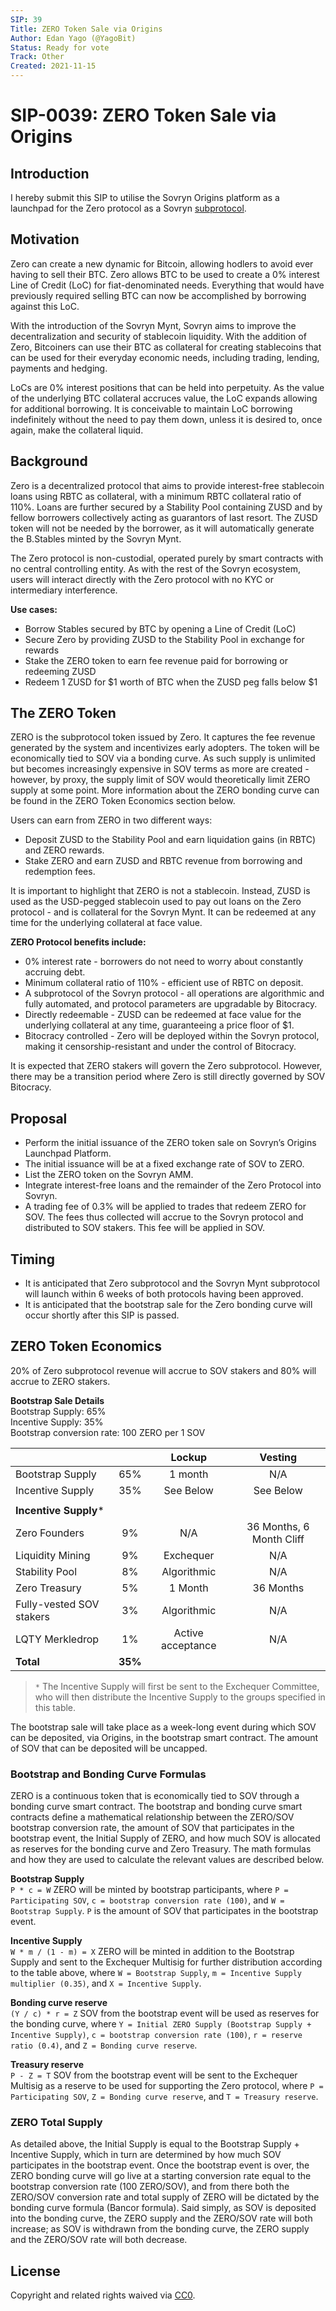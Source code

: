 ```yaml
---
SIP: 39
Title: ZERO Token Sale via Origins
Author: Edan Yago (@YagoBit)
Status: Ready for vote
Track: Other
Created: 2021-11-15
---
```


# SIP-0039: ZERO Token Sale via Origins

## Introduction
I hereby submit this SIP to utilise the Sovryn Origins platform as a launchpad for the Zero protocol as a Sovryn [subprotocol](https://forum.sovryn.app/t/new-utility-for-sov-minting-subprotocol-tokens/1611). 

## Motivation
Zero can create a new dynamic for Bitcoin, allowing hodlers to avoid ever having to sell their BTC. Zero allows BTC to be used to create a 0% interest Line of Credit (LoC) for fiat-denominated needs. Everything that would have previously required selling BTC can now be accomplished by borrowing against this LoC. 

With the introduction of the Sovryn Mynt, Sovryn aims to improve the decentralization and security of stablecoin liquidity. With the addition of Zero, Bitcoiners can use their BTC as collateral for creating stablecoins that can be used for their everyday economic needs, including trading, lending, payments and hedging.  

LoCs are 0% interest positions that can be held into perpetuity. As the value of the underlying BTC collateral accruces value, the LoC expands allowing for additional borrowing. It is conceivable to maintain LoC borrowing indefinitely without the need to pay them down, unless it is desired to, once again, make the collateral liquid.

## Background
Zero is a decentralized protocol that aims to provide interest-free stablecoin loans using RBTC as collateral, with a minimum RBTC collateral ratio of 110%. Loans are further secured by a Stability Pool containing ZUSD and by fellow borrowers collectively acting as guarantors of last resort. The ZUSD token will not be needed by the borrower, as it will automatically generate the B.Stables minted by the Sovryn Mynt.

The Zero protocol is non-custodial, operated purely by smart contracts with no central controlling entity. As with the rest of the Sovryn ecosystem, users will interact directly with the Zero protocol with no KYC or intermediary interference.

**Use cases:**  
- Borrow Stables secured by BTC by opening a Line of Credit (LoC)  
- Secure Zero by providing ZUSD to the Stability Pool in exchange for rewards  
- Stake the ZERO token to earn fee revenue paid for borrowing or redeeming ZUSD  
- Redeem 1 ZUSD for $1 worth of BTC when the ZUSD peg falls below $1  

## The ZERO Token
ZERO is the subprotocol token issued by Zero. It captures the fee revenue generated by the system and incentivizes early adopters. The token will be economically tied to SOV via a bonding curve. As such supply is unlimited but becomes increasingly expensive in SOV terms as more are created - however, by proxy, the supply limit of SOV would theoretically limit ZERO supply at some point. More information about the ZERO bonding curve can be found in the ZERO Token Economics section below.
 
Users can earn from ZERO in two different ways:
- Deposit ZUSD to the Stability Pool and earn liquidation gains (in RBTC) and ZERO rewards.  
- Stake ZERO and earn ZUSD and RBTC revenue from borrowing and redemption fees.  

It is important to highlight that ZERO is not a stablecoin. Instead, ZUSD is used as the USD-pegged stablecoin used to pay out loans on the Zero protocol - and is collateral for the Sovryn Mynt. It can be redeemed at any time for the underlying collateral at face value.

**ZERO Protocol benefits include:**  
- 0% interest rate - borrowers do not need to worry about constantly accruing debt.  
- Minimum collateral ratio of 110% - efficient use of RBTC on deposit.  
- A subprotocol of the Sovryn protocol - all operations are algorithmic and fully automated, and protocol parameters are upgradable by Bitocracy.  
- Directly redeemable - ZUSD can be redeemed at face value for the underlying collateral at any time, guaranteeing a price floor of $1.  
- Bitocracy controlled - Zero will be deployed within the Sovryn protocol, making it censorship-resistant and under the control of Bitocracy.  

It is expected that ZERO stakers will govern the Zero subprotocol. However, there may be a transition period where Zero is still directly governed by SOV Bitocracy.

## Proposal
- Perform the initial issuance of the ZERO token sale on Sovryn’s Origins Launchpad Platform.  
- The initial issuance will be at a fixed exchange rate of SOV to ZERO.  
- List the ZERO token on the Sovryn AMM.  
- Integrate interest-free loans and the remainder of the Zero Protocol into Sovryn.  
- A trading fee of 0.3% will be applied to trades that redeem ZERO for SOV. The fees thus collected will accrue to the Sovryn protocol and distributed to SOV stakers. This fee will be applied in SOV.  

## Timing
- It is anticipated that Zero subprotocol and the Sovryn Mynt subprotocol will launch within 6 weeks of both protocols having been approved.  
- It is anticipated that the bootstrap sale for the Zero bonding curve will occur shortly after this SIP is passed.  

## ZERO Token Economics
20% of Zero subprotocol revenue will accrue to SOV stakers and 80% will accrue to ZERO stakers.  

**Bootstrap Sale Details**  
Bootstrap Supply: 65%  
Incentive Supply: 35%  
Bootstrap conversion rate: 100 ZERO per 1 SOV  

|              	           |         | Lockup            | Vesting                  |
| ------------------------ |:-------:|:-----------------:|:------------------------:|
| Bootstrap Supply         | 65%     | 1 month           | N/A                      |
| Incentive Supply         | 35%     | See Below        	| See Below                |
|                          |	        |                  	|                          |
| **Incentive Supply***    |	        | 	                 |                          |
| Zero Founders            | 9%      | N/A               | 36 Months, 6 Month Cliff |
| Liquidity Mining         | 9%     	| Exchequer         | N/A                      |
| Stability Pool           | 8%     	| Algorithmic       | N/A                      |
| Zero Treasury            | 5%	     | 1 Month           | 36 Months                |
| Fully-vested SOV stakers | 3%	     | Algorithmic       | N/A                      |
| LQTY Merkledrop          | 1%	     | Active acceptance | N/A                      |
| **Total**                | **35%**	|                   |                          |

> `*` The Incentive Supply will first be sent to the Exchequer Committee, who will then distribute the Incentive Supply to the groups specified in this table.  

The bootstrap sale will take place as a week-long event during which SOV can be deposited, via Origins, in the bootstrap smart contract. The amount of SOV that can be deposited will be uncapped. 

### Bootstrap and Bonding Curve Formulas
ZERO is a continuous token that is economically tied to SOV through a bonding curve smart contract. The bootstrap and bonding curve smart contracts define a mathematical relationship between the ZERO/SOV bootstrap conversion rate, the amount of SOV that participates in the bootstrap event, the Initial Supply of ZERO, and how much SOV is allocated as reserves for the bonding curve and Zero Treasury. The math formulas and how they are used to calculate the relevant values are described below.

**Bootstrap Supply**  
`P * c = W` ZERO will be minted by bootstrap participants, where `P = Participating SOV`, `c = bootstrap conversion rate (100)`, and `W = Bootstrap Supply`. `P` is the amount of SOV that participates in the bootstrap event.

**Incentive Supply**  
`W * m / (1 - m) = X` ZERO will be minted in addition to the Bootstrap Supply and sent to the Exchequer Multisig for further distribution according to the table above, where `W = Bootstrap Supply`, `m = Incentive Supply multiplier (0.35)`, and `X = Incentive Supply`.

**Bonding curve reserve**  
`(Y / c) * r = Z` SOV from the bootstrap event will be used as reserves for the bonding curve, where `Y = Initial ZERO Supply (Bootstrap Supply + Incentive Supply)`, `c = bootstrap conversion rate (100)`, `r = reserve ratio (0.4)`, and `Z = Bonding curve reserve`.

**Treasury reserve**  
`P - Z = T` SOV from the bootstrap event will be sent to the Exchequer Multisig as a reserve to be used for supporting the Zero protocol, where `P = Participating SOV`, `Z = Bonding curve reserve`, and `T = Treasury reserve`.

### ZERO Total Supply

As detailed above, the Initial Supply is equal to the Bootstrap Supply + Incentive Supply, which in turn are determined by how much SOV participates in the bootstrap event. Once the bootstrap event is over, the ZERO bonding curve will go live at a starting conversion rate equal to the bootstrap conversion rate (100 ZERO/SOV), and from there both the ZERO/SOV conversion rate and total supply of ZERO will be dictated by the bonding curve formula (Bancor formula). Said simply, as SOV is deposited into the bonding curve, the ZERO supply and the ZERO/SOV rate will both increase; as SOV is withdrawn from the bonding curve, the ZERO supply and the ZERO/SOV rate will both decrease.

## License
Copyright and related rights waived via [CC0](https://creativecommons.org/publicdomain/zero/1.0/).
